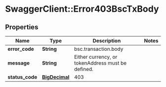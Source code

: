 # SwaggerClient::Error403BscTxBody

## Properties
Name | Type | Description | Notes
------------ | ------------- | ------------- | -------------
**error_code** | **String** | bsc.transaction.body | 
**message** | **String** | Either currency, or tokenAddress must be defined. | 
**status_code** | [**BigDecimal**](BigDecimal.md) | 403 | 

